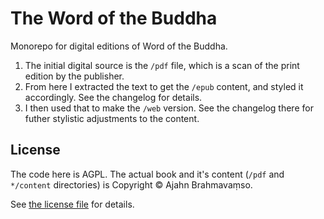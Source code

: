 # The Word of the Buddha

Monorepo for digital editions of Word of the Buddha.

1. The initial digital source is the `/pdf` file, which is a scan of the print edition by the publisher.
1. From here I extracted the text to get the `/epub` content, and styled it accordingly. See the changelog for details.
1. I then used that to make the `/web` version. See the changelog there for futher stylistic adjustments to the content.

## License

The code here is AGPL. The actual book and it's content (`/pdf` and `*/content` directories) is Copyright © Ajahn Brahmavaṃso.

See [the license file](/LICENSE.md) for details.

